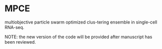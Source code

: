 # MPCE
multiobjective particle swarm optimized clus-tering ensemble in single-cell RNA-seq.

NOTE: the new version of the code will be provided after manuscript has been reviewed. 
